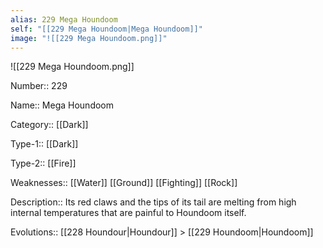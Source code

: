 ```yaml
---
alias: 229 Mega Houndoom
self: "[[229 Mega Houndoom|Mega Houndoom]]"
image: "![[229 Mega Houndoom.png]]"
---
```


![[229 Mega Houndoom.png]]


Number:: 229

Name:: Mega Houndoom

Category:: [[Dark]]

Type-1:: [[Dark]]

Type-2:: [[Fire]]

Weaknesses:: [[Water]] [[Ground]] [[Fighting]] [[Rock]]

Description:: Its red claws and the tips of its tail are melting from high internal temperatures that are painful to Houndoom itself.

Evolutions:: [[228 Houndour|Houndour]] > [[229 Houndoom|Houndoom]]